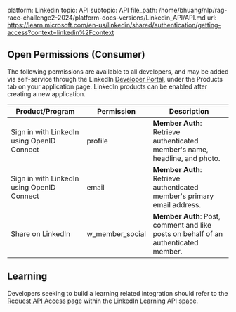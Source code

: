 platform: Linkedin
topic: API
subtopic: API
file_path: /home/bhuang/nlp/rag-race-challenge2-2024/platform-docs-versions/Linkedin_API/API.md
url: https://learn.microsoft.com/en-us/linkedin/shared/authentication/getting-access?context=linkedin%2Fcontext

## Open Permissions (Consumer)

The following permissions are available to all developers, and may be added via self-service through the LinkedIn [Developer Portal](https://www.linkedin.com/developers/), under the Products tab on your application page. LinkedIn products can be enabled after creating a new application.

| Product/Program | Permission | Description |
| --- | --- | --- |
| Sign in with LinkedIn using OpenID Connect | profile | **Member Auth**: Retrieve authenticated member's name, headline, and photo. |
| Sign in with LinkedIn using OpenID Connect | email | **Member Auth**: Retrieve authenticated member's primary email address. |
| Share on LinkedIn | w\_member\_social | **Member Auth**: Post, comment and like posts on behalf of an authenticated member. |

## Learning

Developers seeking to build a learning related integration should refer to the [Request API Access](https://learn.microsoft.com/en-us/linkedin/learning/getting-started/request-access) page within the LinkedIn Learning API space.